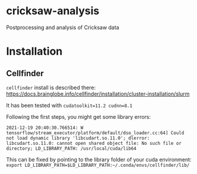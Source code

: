 # cricksaw-analysis

Postprocessing and analysis of Cricksaw data

# Installation

## Cellfinder

`cellfinder` install is described there: https://docs.brainglobe.info/cellfinder/installation/cluster-installation/slurm

It has been tested with `cudatoolkit=11.2 cudnn=8.1`

Following the first steps, you might get some library errors:

```
2021-12-19 20:40:30.766514: W tensorflow/stream_executor/platform/default/dso_loader.cc:64] Could not load dynamic library 'libcudart.so.11.0'; dlerror: libcudart.so.11.0: cannot open shared object file: No such file or directory; LD_LIBRARY_PATH: /usr/local/cuda/lib64
```

This can be fixed by pointing to the library folder of your cuda environment:
`export LD_LIBRARY_PATH=$LD_LIBRARY_PATH:~/.conda/envs/cellfinder/lib/`
